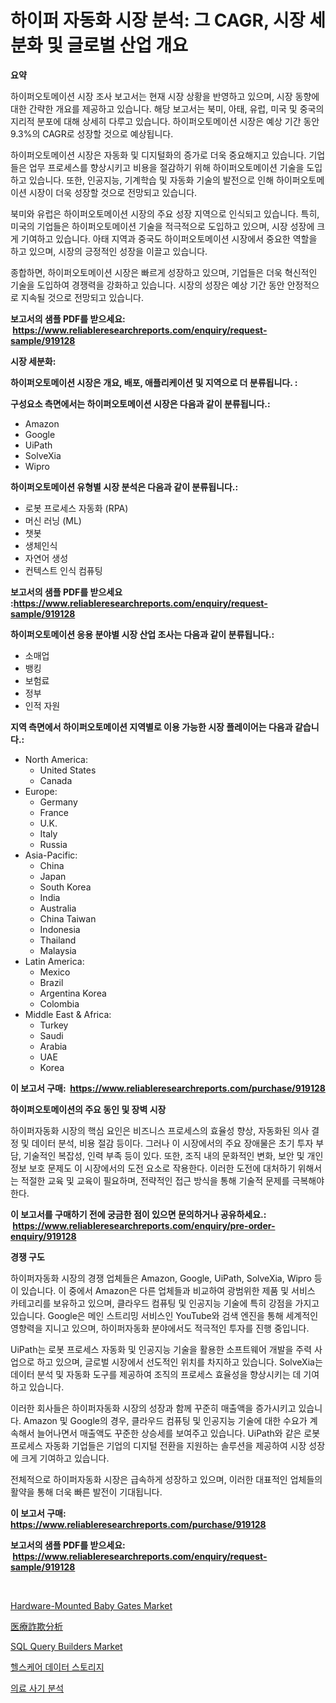 <p><h1>하이퍼 자동화 시장 분석: 그 CAGR, 시장 세분화 및 글로벌 산업 개요</h1></p><p><strong>요약</strong></p>
<p><p>하이퍼오토메이션 시장 조사 보고서는 현재 시장 상황을 반영하고 있으며, 시장 동향에 대한 간략한 개요를 제공하고 있습니다. 해당 보고서는 북미, 아태, 유럽, 미국 및 중국의 지리적 분포에 대해 상세히 다루고 있습니다. 하이퍼오토메이션 시장은 예상 기간 동안 9.3%의 CAGR로 성장할 것으로 예상됩니다.</p><p>하이퍼오토메이션 시장은 자동화 및 디지털화의 증가로 더욱 중요해지고 있습니다. 기업들은 업무 프로세스를 향상시키고 비용을 절감하기 위해 하이퍼오토메이션 기술을 도입하고 있습니다. 또한, 인공지능, 기계학습 및 자동화 기술의 발전으로 인해 하이퍼오토메이션 시장이 더욱 성장할 것으로 전망되고 있습니다.</p><p>북미와 유럽은 하이퍼오토메이션 시장의 주요 성장 지역으로 인식되고 있습니다. 특히, 미국의 기업들은 하이퍼오토메이션 기술을 적극적으로 도입하고 있으며, 시장 성장에 크게 기여하고 있습니다. 아태 지역과 중국도 하이퍼오토메이션 시장에서 중요한 역할을 하고 있으며, 시장의 긍정적인 성장을 이끌고 있습니다.</p><p>종합하면, 하이퍼오토메이션 시장은 빠르게 성장하고 있으며, 기업들은 더욱 혁신적인 기술을 도입하여 경쟁력을 강화하고 있습니다. 시장의 성장은 예상 기간 동안 안정적으로 지속될 것으로 전망되고 있습니다.</p></p>
<p><strong>보고서의 샘플 PDF를 받으세요: &nbsp;<a href="https://www.reliableresearchreports.com/enquiry/request-sample/919128">https://www.reliableresearchreports.com/enquiry/request-sample/919128</a></strong></p>
<p><strong>시장 세분화:</strong></p>
<p><strong> 하이퍼오토메이션 시장은 개요, 배포, 애플리케이션 및 지역으로 더 분류됩니다. :</strong></p>
<p><strong>구성요소 측면에서는 하이퍼오토메이션 시장은 다음과 같이 분류됩니다.:</strong></p>
<p><ul><li>Amazon</li><li>Google</li><li>UiPath</li><li>SolveXia</li><li>Wipro</li></ul></p>
<p><strong> 하이퍼오토메이션 유형별 시장 분석은 다음과 같이 분류됩니다.:</strong></p>
<p><ul><li>로봇 프로세스 자동화 (RPA)</li><li>머신 러닝 (ML)</li><li>챗봇</li><li>생체인식</li><li>자연어 생성</li><li>컨텍스트 인식 컴퓨팅</li></ul></p>
<p><strong>보고서의 샘플 PDF를 받으세요 :<a href="https://www.reliableresearchreports.com/enquiry/request-sample/919128">https://www.reliableresearchreports.com/enquiry/request-sample/919128</a></strong></p>
<p><strong> 하이퍼오토메이션 응용 분야별 시장 산업 조사는 다음과 같이 분류됩니다.:</strong></p>
<p><ul><li>소매업</li><li>뱅킹</li><li>보험료</li><li>정부</li><li>인적 자원</li></ul></p>
<p><strong>지역 측면에서 하이퍼오토메이션 지역별로 이용 가능한 시장 플레이어는 다음과 같습니다.:</strong></p>
<p><ul>
    <li>
        North America:
        <ul>
            <li>United States</li>
            <li>Canada</li>
        </ul>
    </li>
    <li>
        Europe:
        <ul>
            <li>Germany</li>
            <li>France</li>
            <li>U.K.</li>
            <li>Italy</li>
            <li>Russia</li>
        </ul>
    </li>
    <li>
        Asia-Pacific:
        <ul>
            <li>China</li>
            <li>Japan</li>
            <li>South Korea</li>
            <li>India</li>
            <li>Australia</li>
            <li>China Taiwan</li>
            <li>Indonesia</li>
            <li>Thailand</li>
            <li>Malaysia</li>
        </ul>
    </li>
    <li>
        Latin America:
        <ul>
            <li>Mexico</li>
            <li>Brazil</li>
            <li>Argentina Korea</li>
            <li>Colombia</li>
        </ul>
    </li>
    <li>
        Middle East & Africa:
        <ul>
            <li>Turkey</li>
            <li>Saudi</li>
            <li>Arabia</li>
            <li>UAE</li>
            <li>Korea</li>
        </ul>
    </li>
    </ul></p>
<p><strong>이 보고서 구매: &nbsp;<a href="https://www.reliableresearchreports.com/purchase/919128">https://www.reliableresearchreports.com/purchase/919128</a></strong></p>
<p><strong>하이퍼오토메이션의 주요 동인 및 장벽 시장</strong></p>
<p><p>하이퍼자동화 시장의 핵심 요인은 비즈니스 프로세스의 효율성 향상, 자동화된 의사 결정 및 데이터 분석, 비용 절감 등이다. 그러나 이 시장에서의 주요 장애물은 초기 투자 부담, 기술적인 복잡성, 인력 부족 등이 있다. 또한, 조직 내의 문화적인 변화, 보안 및 개인 정보 보호 문제도 이 시장에서의 도전 요소로 작용한다. 이러한 도전에 대처하기 위해서는 적절한 교육 및 교육이 필요하며, 전략적인 접근 방식을 통해 기술적 문제를 극복해야 한다.</p></p>
<p><strong>이 보고서를 구매하기 전에 궁금한 점이 있으면 문의하거나 공유하세요.: &nbsp;<a href="https://www.reliableresearchreports.com/enquiry/pre-order-enquiry/919128">https://www.reliableresearchreports.com/enquiry/pre-order-enquiry/919128</a></strong></p>
<p><strong>경쟁 구도</strong></p>
<p><p>하이퍼자동화 시장의 경쟁 업체들은 Amazon, Google, UiPath, SolveXia, Wipro 등이 있습니다. 이 중에서 Amazon은 다른 업체들과 비교하여 광범위한 제품 및 서비스 카테고리를 보유하고 있으며, 클라우드 컴퓨팅 및 인공지능 기술에 특히 강점을 가지고 있습니다. Google은 메인 스트리밍 서비스인 YouTube와 검색 엔진을 통해 세계적인 영향력을 지니고 있으며, 하이퍼자동화 분야에서도 적극적인 투자를 진행 중입니다.</p><p>UiPath는 로봇 프로세스 자동화 및 인공지능 기술을 활용한 소프트웨어 개발을 주력 사업으로 하고 있으며, 글로벌 시장에서 선도적인 위치를 차지하고 있습니다. SolveXia는 데이터 분석 및 자동화 도구를 제공하여 조직의 프로세스 효율성을 향상시키는 데 기여하고 있습니다.</p><p>이러한 회사들은 하이퍼자동화 시장의 성장과 함께 꾸준히 매출액을 증가시키고 있습니다. Amazon 및 Google의 경우, 클라우드 컴퓨팅 및 인공지능 기술에 대한 수요가 계속해서 늘어나면서 매출액도 꾸준한 상승세를 보여주고 있습니다. UiPath와 같은 로봇 프로세스 자동화 기업들은 기업의 디지털 전환을 지원하는 솔루션을 제공하여 시장 성장에 크게 기여하고 있습니다.</p><p>전체적으로 하이퍼자동화 시장은 급속하게 성장하고 있으며, 이러한 대표적인 업체들의 활약을 통해 더욱 빠른 발전이 기대됩니다.</p></p>
<p><strong>이 보고서 구매: &nbsp; <a href="https://www.reliableresearchreports.com/purchase/919128">https://www.reliableresearchreports.com/purchase/919128</a></strong></p>
<p><strong>보고서의 샘플 PDF를 받으세요: &nbsp;<a href="https://www.reliableresearchreports.com/enquiry/request-sample/919128">https://www.reliableresearchreports.com/enquiry/request-sample/919128</a></strong><strong></strong></p>
<p>&nbsp;</p>
<p><p><a href="https://issuu.com/reportprime-2/docs/hardware-mounted-baby-gates-market-size-2030.pptx">Hardware-Mounted Baby Gates Market</a></p><p><a href="https://github.com/lababdou/Market-Research-Report-List-2/blob/main/1796910182772.md">医療詐欺分析</a></p><p><a href="https://github.com/mabutironaldo/Market-Research-Report-List-3/blob/main/sql-query-builders-market.md">SQL Query Builders Market</a></p><p><a href="https://github.com/sougarounis/Market-Research-Report-List-2/blob/main/3527387182768.md">헬스케어 데이터 스토리지</a></p><p><a href="https://github.com/laholand/Market-Research-Report-List-2/blob/main/4722138182767.md">의료 사기 분석</a></p></p>